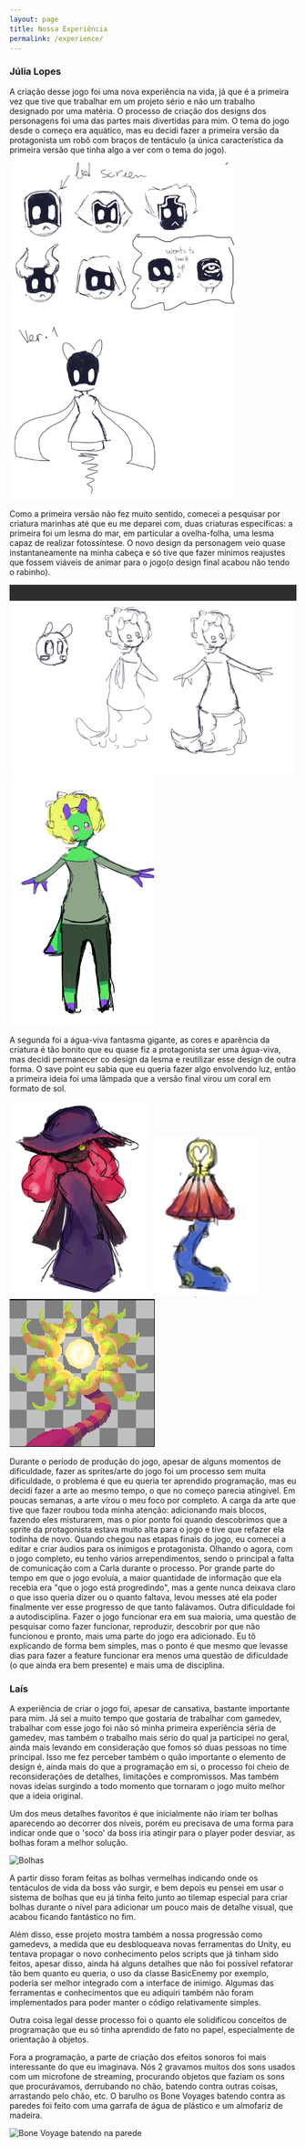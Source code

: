```yaml
---
layout: page
title: Nossa Experiência
permalink: /experience/
---
```


### Júlia Lopes
A criação desse jogo foi uma nova experiência na vida, já que é a primeira vez que tive que trabalhar em um projeto sério e não um trabalho designado por uma matéria. O processo de criação dos designs dos personagens foi uma das partes mais divertidas para mim. O tema do jogo desde o começo era aquático, mas eu decidi fazer a primeira versão da protagonista um robô com braços de tentáculo (a única característica da primeira versão que tinha algo a ver com o tema do jogo).

![](https://raw.githubusercontent.com/Laisczt/CoralQuest/page/img/primeira%20versao.png) 

Como a primeira versão não fez muito sentido, comecei a pesquisar por criatura marinhas até que eu me deparei com, duas criaturas específicas: a primeira foi um lesma do mar, em particular a ovelha-folha, uma lesma capaz de realizar fotossíntese. O novo design da personagem veio quase instantaneamente na minha cabeça e só tive que fazer mínimos reajustes que fossem viáveis de animar para o jogo(o design final acabou não tendo o rabinho).

![](https://raw.githubusercontent.com/Laisczt/CoralQuest/page/img/segunda%20versao.png) ![](https://raw.githubusercontent.com/Laisczt/CoralQuest/page/img/final%20v.png)

A segunda foi a água-viva fantasma gigante, as cores e aparência da criatura é tão bonito que eu quase fiz a protagonista ser uma água-viva, mas decidi permanecer co design da lesma e reutilizar esse design de outra forma.
O save point eu sabia que eu queria fazer algo envolvendo luz, então a primeira ideia foi uma lâmpada que a versão final virou um coral em formato de sol.

![](https://raw.githubusercontent.com/Laisczt/CoralQuest/page/img/design%26Boss.png)
![](https://raw.githubusercontent.com/Laisczt/CoralQuest/page/img/save%20point%20ver1.png)
![](https://raw.githubusercontent.com/Laisczt/CoralQuest/page/img/solei.png)

  Durante o período de produção do jogo, apesar de alguns momentos de dificuldade, fazer as sprites/arte do jogo foi um processo sem muita dificuldade, o problema é que eu queria ter aprendido programação, mas eu decidi fazer a arte ao mesmo tempo, o que no começo parecia atingível. Em poucas semanas, a arte virou o meu foco por completo. A carga da arte que tive que fazer roubou toda minha atenção: adicionando mais blocos, fazendo eles misturarem, mas o pior ponto foi quando descobrimos que a sprite da protagonista estava muito alta para o jogo e tive que refazer ela todinha de novo. Quando chegou nas etapas finais do jogo, eu comecei a editar e criar áudios para os inimigos e protagonista.
Olhando o agora, com o jogo completo, eu tenho vários arrependimentos, sendo o principal a falta de comunicação com a Carla durante o processo. Por grande parte do tempo em que o jogo evoluía, a maior quantidade de informação que ela recebia era "que o jogo está progredindo", mas a gente nunca deixava claro o que isso queria dizer ou o quanto faltava, levou messes até ela poder finalmente ver esse progresso de que tanto falávamos. 
  Outra dificuldade foi a autodisciplina. Fazer o jogo funcionar era em sua maioria, uma questão de pesquisar como fazer funcionar, reproduzir, descobrir por que não funcionou e pronto, mais uma parte do jogo era adicionado. Eu tô explicando de forma bem simples, mas o ponto é que mesmo que levasse dias para fazer a feature funcionar era menos uma questão de dificuldade (o que ainda era bem presente) e mais uma de disciplina.
  
  
### Laís

A experiência de criar o jogo foi, apesar de cansativa, bastante importante para mim. Já sei a muito tempo que gostaria de trabalhar com gamedev, trabalhar com esse jogo foi não só minha primeira experiência séria de gamedev, mas também o trabalho mais sério do qual ja participei no geral, ainda mais levando em consideração que fomos só duas pessoas no time principal. Isso me fez perceber também o quão importante o elemento de design é, ainda mais do que a programação em si, o processo foi cheio de reconsiderações de detalhes, limitações e compromissos. Mas também novas ideias surgindo a todo momento que tornaram o jogo muito melhor que a ideia original.

Um dos meus detalhes favoritos é que inicialmente não iriam ter bolhas aparecendo ao decorrer dos níveis, porém eu precisava de uma forma para indicar onde que o 'soco' da boss iria atingir para o player poder desviar, as bolhas foram a melhor solução.

![Bolhas](../img/Bubbles.png)

A partir disso foram feitas as bolhas vermelhas indicando onde os tentáculos de vida da boss vão surgir, e bem depois eu pensei em usar o sistema de bolhas que eu já tinha feito junto ao tilemap especial para criar bolhas durante o nível para adicionar um pouco mais de detalhe visual, que acabou ficando fantástico no fim.

Além disso, esse projeto mostra também a nossa progressão como gamedevs, a medida que eu desbloqueava novas ferramentas do Unity, eu tentava propagar o novo conhecimento pelos scripts que já tinham sido feitos, apesar disso, ainda há alguns detalhes que não foi possível refatorar tão bem quanto eu queria, o uso da classe BasicEnemy por exemplo, poderia ser melhor integrado com a interface de inimigo. Algumas das ferramentas e conhecimentos que eu adiquiri também não foram implementados para poder manter o código relativamente simples.

Outra coisa legal desse processo foi o quanto ele solidificou conceitos de programação que eu só tinha aprendido de fato no papel, especialmente de orientação à objetos.

Fora a programação, a parte de criação dos efeitos sonoros foi mais interessante do que eu imaginava. Nós 2 gravamos muitos dos sons usados com um microfone de streaming, procurando objetos que faziam os sons que procurávamos, derrubando no chão, batendo contra outras coisas, arrastando pelo chão, etc. O barulho os Bone Voyages batendo contra as paredes foi feito com uma garrafa de água de plástico e um almofariz de madeira.

![Bone Voyage batendo na parede](../img/bvwallhit.gif)
